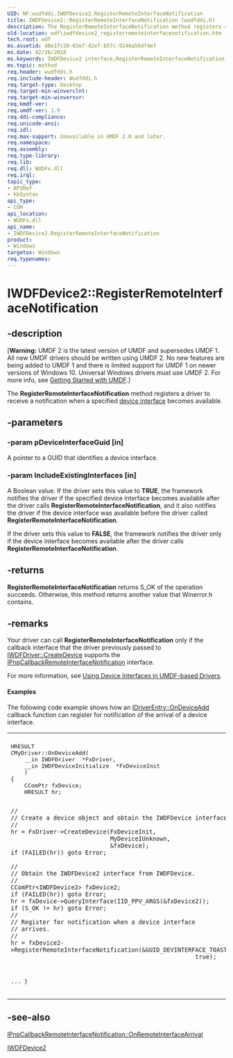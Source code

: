 ```yaml
---
UID: NF:wudfddi.IWDFDevice2.RegisterRemoteInterfaceNotification
title: IWDFDevice2::RegisterRemoteInterfaceNotification (wudfddi.h)
description: The RegisterRemoteInterfaceNotification method registers a driver to receive a notification when a specified device interface becomes available.
old-location: wdf\iwdfdevice2_registerremoteinterfacenotification.htm
tech.root: wdf
ms.assetid: 48e1fc20-03e7-42ef-b57c-9246a56df4ef
ms.date: 02/26/2018
ms.keywords: IWDFDevice2 interface,RegisterRemoteInterfaceNotification method, IWDFDevice2.RegisterRemoteInterfaceNotification, IWDFDevice2::RegisterRemoteInterfaceNotification, RegisterRemoteInterfaceNotification, RegisterRemoteInterfaceNotification method, RegisterRemoteInterfaceNotification method,IWDFDevice2 interface, UMDFDeviceObjectRef_2629392c-5f58-4e33-be77-3422267c6a4b.xml, umdf.iwdfdevice2_registerremoteinterfacenotification, wdf.iwdfdevice2_registerremoteinterfacenotification, wudfddi/IWDFDevice2::RegisterRemoteInterfaceNotification
ms.topic: method
req.header: wudfddi.h
req.include-header: Wudfddi.h
req.target-type: Desktop
req.target-min-winverclnt: 
req.target-min-winversvr: 
req.kmdf-ver: 
req.umdf-ver: 1.9
req.ddi-compliance: 
req.unicode-ansi: 
req.idl: 
req.max-support: Unavailable in UMDF 2.0 and later.
req.namespace: 
req.assembly: 
req.type-library: 
req.lib: 
req.dll: WUDFx.dll
req.irql: 
topic_type:
- APIRef
- kbSyntax
api_type:
- COM
api_location:
- WUDFx.dll
api_name:
- IWDFDevice2.RegisterRemoteInterfaceNotification
product:
- Windows
targetos: Windows
req.typenames: 
---
```


# IWDFDevice2::RegisterRemoteInterfaceNotification


## -description


<p class="CCE_Message">[<b>Warning:</b> UMDF 2 is the latest version of UMDF and supersedes UMDF 1.  All new UMDF drivers should be written using UMDF 2.  No new features are being added to UMDF 1 and there is limited support for UMDF 1 on newer versions of Windows 10.  Universal Windows drivers must use UMDF 2.  For more info, see <a href="https://docs.microsoft.com/windows-hardware/drivers/wdf/getting-started-with-umdf-version-2">Getting Started with UMDF</a>.]

The <b>RegisterRemoteInterfaceNotification</b> method registers a driver to receive a notification when a specified <a href="https://docs.microsoft.com/windows-hardware/drivers/wdf/using-device-interfaces-in-umdf-drivers">device interface</a> becomes available.


## -parameters




### -param pDeviceInterfaceGuid [in]

A pointer to a GUID that identifies a device interface.


### -param IncludeExistingInterfaces [in]

A Boolean value. If the driver sets this value to <b>TRUE</b>, the framework notifies the driver if the specified device interface becomes available after the driver calls <b>RegisterRemoteInterfaceNotification</b>, and it also notifies the driver if the device interface was available before the driver called <b>RegisterRemoteInterfaceNotification</b>. 

If the driver sets this value to <b>FALSE</b>, the framework notifies the driver only if the device interface becomes available after the driver calls <b>RegisterRemoteInterfaceNotification</b>.


## -returns



<b>RegisterRemoteInterfaceNotification</b> returns S_OK of the operation succeeds. Otherwise, this method returns another value that Winerror.h contains.




## -remarks



Your driver can call <b>RegisterRemoteInterfaceNotification</b> only if the callback interface that the driver previously passed to <a href="https://docs.microsoft.com/windows-hardware/drivers/ddi/content/wudfddi/nf-wudfddi-iwdfdriver-createdevice">IWDFDriver::CreateDevice</a> supports the <a href="https://docs.microsoft.com/windows-hardware/drivers/ddi/content/wudfddi/nn-wudfddi-ipnpcallbackremoteinterfacenotification">IPnpCallbackRemoteInterfaceNotification</a> interface.

For more information, see <a href="https://docs.microsoft.com/windows-hardware/drivers/wdf/using-device-interfaces-in-umdf-drivers">Using Device Interfaces in UMDF-based Drivers</a>.


#### Examples

The following code example shows how an <a href="https://docs.microsoft.com/windows-hardware/drivers/ddi/content/wudfddi/nf-wudfddi-idriverentry-ondeviceadd">IDriverEntry::OnDeviceAdd</a> callback function can register for notification of the arrival of a device interface.

<div class="code"><span codelanguage=""><table>
<tr>
<th></th>
</tr>
<tr>
<td>
<pre>HRESULT
CMyDriver::OnDeviceAdd(
    __in IWDFDriver  *FxDriver,
    __in IWDFDeviceInitialize  *FxDeviceInit
    )
{
    CComPtr<IWDFDevice> fxDevice;
    HRESULT hr;

    //
    // Create a device object and obtain the IWDFDevice interface.
    //
    hr = FxDriver->CreateDevice(FxDeviceInit,
                                MyDeviceIUnknown,
                                &fxDevice);
    if (FAILED(hr)) goto Error;

    //
    // Obtain the IWDFDevice2 interface from IWDFDevice.
    //
    CComPtr<IWDFDevice2> fxDevice2;
    if (FAILED(hr)) goto Error;
    hr = fxDevice->QueryInterface(IID_PPV_ARGS(&fxDevice2));
    if (S_OK != hr) goto Error;
    //
    // Register for notification when a device interface
    // arrives.
    //
    hr = fxDevice2->RegisterRemoteInterfaceNotification(&GUID_DEVINTERFACE_TOASTER,
                                                        true);
...
}</pre>
</td>
</tr>
</table></span></div>



## -see-also




<a href="https://docs.microsoft.com/windows-hardware/drivers/ddi/content/wudfddi/nf-wudfddi-ipnpcallbackremoteinterfacenotification-onremoteinterfacearrival">IPnpCallbackRemoteInterfaceNotification::OnRemoteInterfaceArrival</a>



<a href="https://docs.microsoft.com/windows-hardware/drivers/ddi/content/wudfddi/nn-wudfddi-iwdfdevice2">IWDFDevice2</a>
 

 

